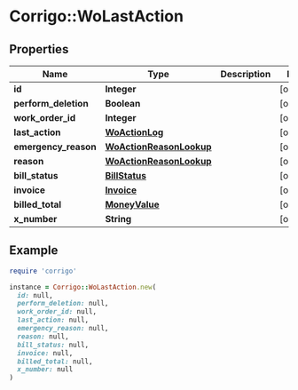 # Corrigo::WoLastAction

## Properties

| Name | Type | Description | Notes |
| ---- | ---- | ----------- | ----- |
| **id** | **Integer** |  | [optional] |
| **perform_deletion** | **Boolean** |  | [optional] |
| **work_order_id** | **Integer** |  | [optional] |
| **last_action** | [**WoActionLog**](WoActionLog.md) |  | [optional] |
| **emergency_reason** | [**WoActionReasonLookup**](WoActionReasonLookup.md) |  | [optional] |
| **reason** | [**WoActionReasonLookup**](WoActionReasonLookup.md) |  | [optional] |
| **bill_status** | [**BillStatus**](BillStatus.md) |  | [optional] |
| **invoice** | [**Invoice**](Invoice.md) |  | [optional] |
| **billed_total** | [**MoneyValue**](MoneyValue.md) |  | [optional] |
| **x_number** | **String** |  | [optional] |

## Example

```ruby
require 'corrigo'

instance = Corrigo::WoLastAction.new(
  id: null,
  perform_deletion: null,
  work_order_id: null,
  last_action: null,
  emergency_reason: null,
  reason: null,
  bill_status: null,
  invoice: null,
  billed_total: null,
  x_number: null
)
```

